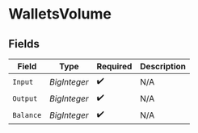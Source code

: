 # WalletsVolume


## Fields

| Field              | Type               | Required           | Description        |
| ------------------ | ------------------ | ------------------ | ------------------ |
| `Input`            | *BigInteger*       | :heavy_check_mark: | N/A                |
| `Output`           | *BigInteger*       | :heavy_check_mark: | N/A                |
| `Balance`          | *BigInteger*       | :heavy_check_mark: | N/A                |